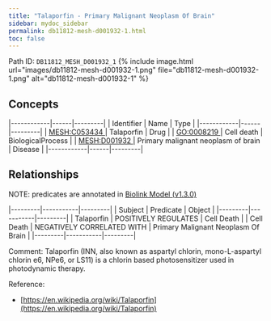 ```yaml
---
title: "Talaporfin - Primary Malignant Neoplasm Of Brain"
sidebar: mydoc_sidebar
permalink: db11812-mesh-d001932-1.html
toc: false 
---
```



Path ID: `DB11812_MESH_D001932_1`
{% include image.html url="images/db11812-mesh-d001932-1.png" file="db11812-mesh-d001932-1.png" alt="db11812-mesh-d001932-1" %}

## Concepts

|------------|------|---------|
| Identifier | Name | Type    |
|------------|------|---------|
| <a href="https://identifiers.org/MESH:C053434">MESH:C053434 </a> | Talaporfin | Drug |
| <a href="https://identifiers.org/GO:0008219">GO:0008219 </a> | Cell death | BiologicalProcess |
| <a href="https://identifiers.org/MESH:D001932">MESH:D001932 </a> | Primary malignant neoplasm of brain | Disease |
|------------|------|---------|

## Relationships


NOTE: predicates are annotated in <a href="https://github.com/biolink/biolink-model/releases/tag/v1.3.0">Biolink Model (v1.3.0)</a>

|---------|-----------|---------|
| Subject | Predicate | Object  |
|---------|-----------|---------|
| Talaporfin | POSITIVELY REGULATES | Cell Death |
| Cell Death | NEGATIVELY CORRELATED WITH | Primary Malignant Neoplasm Of Brain |
|---------|-----------|---------|

Comment: Talaporfin (INN, also known as aspartyl chlorin, mono-L-aspartyl chlorin e6, NPe6, or LS11) is a chlorin based photosensitizer used in photodynamic therapy.

Reference: 
  - [https://en.wikipedia.org/wiki/Talaporfin](https://en.wikipedia.org/wiki/Talaporfin)
